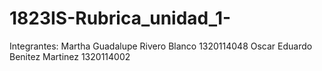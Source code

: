 # 1823IS-Rubrica_unidad_1-
Integrantes:
Martha Guadalupe Rivero Blanco 1320114048
Oscar Eduardo Benitez Martinez 1320114002
